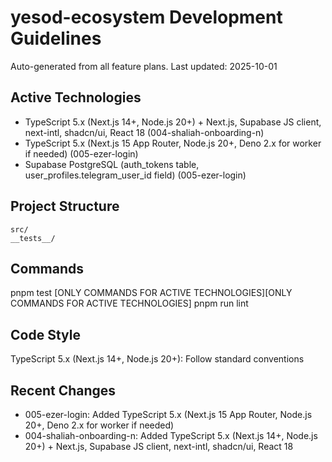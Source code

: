 # yesod-ecosystem Development Guidelines

Auto-generated from all feature plans. Last updated: 2025-10-01

## Active Technologies
- TypeScript 5.x (Next.js 14+, Node.js 20+) + Next.js, Supabase JS client, next-intl, shadcn/ui, React 18 (004-shaliah-onboarding-n)
- TypeScript 5.x (Next.js 15 App Router, Node.js 20+, Deno 2.x for worker if needed) (005-ezer-login)
- Supabase PostgreSQL (auth_tokens table, user_profiles.telegram_user_id field) (005-ezer-login)

## Project Structure
```
src/
__tests__/
```

## Commands
pnpm test [ONLY COMMANDS FOR ACTIVE TECHNOLOGIES][ONLY COMMANDS FOR ACTIVE TECHNOLOGIES] pnpm run lint

## Code Style
TypeScript 5.x (Next.js 14+, Node.js 20+): Follow standard conventions

## Recent Changes
- 005-ezer-login: Added TypeScript 5.x (Next.js 15 App Router, Node.js 20+, Deno 2.x for worker if needed)
- 004-shaliah-onboarding-n: Added TypeScript 5.x (Next.js 14+, Node.js 20+) + Next.js, Supabase JS client, next-intl, shadcn/ui, React 18

<!-- MANUAL ADDITIONS START -->
<!-- MANUAL ADDITIONS END -->
